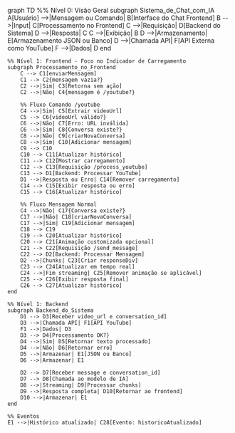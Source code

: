 graph TD
    %% Nível 0: Visão Geral
    subgraph Sistema_de_Chat_com_IA
        A[Usuário] -->|Mensagem ou Comando| B[Interface do Chat Frontend]
        B -->|Input| C[Processamento no Frontend]
        C -->|Requisição| D[Backend do Sistema]
        D -->|Resposta| C
        C -->|Exibição| B
        D -->|Armazenamento| E[Armazenamento JSON ou Banco]
        D -->|Chamada API| F[API Externa como YouTube]
        F -->|Dados| D
    end

    %% Nível 1: Frontend - Foco no Indicador de Carregamento
    subgraph Processamento_no_Frontend
        C --> C1[enviarMensagem]
        C1 --> C2{mensagem vazia?}
        C2 -->|Sim| C3[Retorna sem ação]
        C2 -->|Não| C4{mensagem é /youtube?}

        %% Fluxo Comando /youtube
        C4 -->|Sim| C5[Extrair videoUrl]
        C5 --> C6{videoUrl válido?}
        C6 -->|Não| C7[Erro: URL inválida]
        C6 -->|Sim| C8{Conversa existe?}
        C8 -->|Não| C9[criarNovaConversa]
        C8 -->|Sim| C10[Adicionar mensagem]
        C9 --> C10
        C10 --> C11[Atualizar histórico]
        C11 --> C12[Mostrar carregamento]
        C12 --> C13[Requisição /process_youtube]
        C13 --> D1[Backend: Processar YouTube]
        D1 -->|Resposta ou Erro| C14[Remover carregamento]
        C14 --> C15[Exibir resposta ou erro]
        C15 --> C16[Atualizar histórico]

        %% Fluxo Mensagem Normal
        C4 -->|Não| C17{Conversa existe?}
        C17 -->|Não| C18[criarNovaConversa]
        C17 -->|Sim| C19[Adicionar mensagem]
        C18 --> C19
        C19 --> C20[Atualizar histórico]
        C20 --> C21[Animação customizada opcional]
        C21 --> C22[Requisição /send_message]
        C22 --> D2[Backend: Processar Mensagem]
        D2 -->|Chunks| C23[Criar responseDiv]
        C23 --> C24[Atualizar em tempo real]
        C24 -->|Fim streaming| C25[Remover animação se aplicável]
        C25 --> C26[Exibir resposta final]
        C26 --> C27[Atualizar histórico]
    end

    %% Nível 1: Backend
    subgraph Backend_do_Sistema
        D1 --> D3[Receber video_url e conversation_id]
        D3 -->|Chamada API| F1[API YouTube]
        F1 -->|Dados| D3
        D3 --> D4{Processamento OK?}
        D4 -->|Sim| D5[Retornar texto processado]
        D4 -->|Não| D6[Retornar erro]
        D5 -->|Armazenar| E1[JSON ou Banco]
        D6 -->|Armazenar| E1

        D2 --> D7[Receber message e conversation_id]
        D7 --> D8[Chamada ao modelo de IA]
        D8 -->|Streaming| D9[Processar chunks]
        D9 -->|Resposta completa| D10[Retornar ao frontend]
        D10 -->|Armazenar| E1
    end

    %% Eventos
    E1 -->|Histórico atualizado| C28[Evento: historicoAtualizado]
